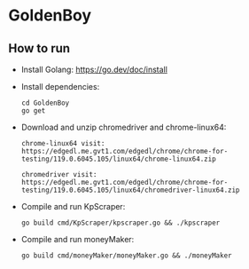 # GoldenBoy

## How to run

* Install Golang: https://go.dev/doc/install

* Install dependencies:
    ```
    cd GoldenBoy
    go get
    ```

* Download and unzip chromedriver and chrome-linux64:
    ```
    chrome-linux64 visit: https://edgedl.me.gvt1.com/edgedl/chrome/chrome-for-testing/119.0.6045.105/linux64/chrome-linux64.zip

    chromedriver visit: https://edgedl.me.gvt1.com/edgedl/chrome/chrome-for-testing/119.0.6045.105/linux64/chromedriver-linux64.zip
    ```

* Compile and run KpScraper:
    ```
    go build cmd/KpScraper/kpscraper.go && ./kpscraper
    ```
* Compile and run moneyMaker:
    ```
    go build cmd/moneyMaker/moneyMaker.go && ./moneyMaker
    ```